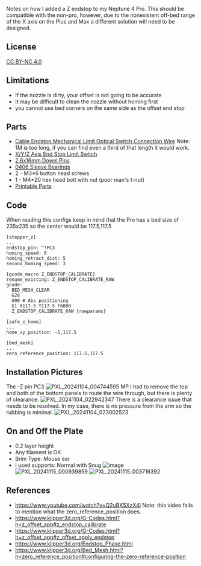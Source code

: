 Notes on how I added a Z endstop to my Neptune 4 Pro. This should be compatible with the non-pro, however, due to the nonexistent off-bed range of the X axis on the Plus and Max a different solution will need to be designed.

## License
[CC BY-NC 4.0](https://creativecommons.org/licenses/by-nc/4.0/)

## Limitations
- If the nozzle is dirty, your offset is not going to be accurate
- It may be difficult to clean the nozzle without homing first
- you cannot use bed corners on the same side as the offset end stop

## Parts
- [Cable Endstop Mechanical Limit Optical Switch Connection Wire](https://www.amazon.com/gp/product/B0B6FHZLLF) Note: 1M is too long, if you can find even a third of that length it would work.
- [X/Y/Z Axis End Stop Limit Switch](https://www.amazon.com/gp/product/B098PXX6Q7)
- [2.6x16mm Dowel Pins](https://www.amazon.com/gp/product/B0BCFN4RHN0)
- [0406 Sleeve Bearings](https://www.amazon.com/gp/product/B0CXXGHT1P)
- 2 - M3*6 button head screws
- 1 - M4*20 hex head bolt with nut (poor man's t-nut)
- [Printable Parts](https://github.com/dvystrcil/neptune/tree/main/stl/z-endstop)

## Code
When reading this configs keep in mind that the Pro has a bed size of 235x235 so the center would be 117.5,117.5
```
[stepper_z]
...
endstop_pin: ^!PC3
homing_speed: 8
homing_retract_dist: 5
second_homing_speed: 3
```
```
[gcode_macro Z_ENDSTOP_CALIBRATE]
rename_existing: Z_ENDSTOP_CALIBRATE_RAW
gcode: 
  BED_MESH_CLEAR
  G28
  G90 # Abs positioning
  G1 X117.5 Y117.5 F6000  
  Z_ENDSTOP_CALIBRATE_RAW {rawparams}
```
```
[safe_z_home]
...
home_xy_position: -5,117.5
```
```
[bed_mesh]
...
zero_reference_position: 117.5,117.5
```


## Installation Pictures
The -Z pin PC3
![PXL_20241104_004744595 MP](https://github.com/user-attachments/assets/6362001b-c09c-4494-87e3-b5266c0ecc98)
I had to remove the top and both of the bottom panels to route the wire through, but there is plenty of clearance.
![PXL_20241104_022942347](https://github.com/user-attachments/assets/e0b8dcf1-3519-4921-a214-b947d757e708)
There is a clearance issue that needs to be resolved. In my case, there is no pressure from the arm so the rubbing is minimal.
![PXL_20241104_023002523](https://github.com/user-attachments/assets/7a22dc30-36ad-408c-98c2-95be230c4d12)

## On and Off the Plate
- 0.2 layer height
- Any filament is OK
- Brim Type: Mouse ear
- I used supports: Normal with Snug
![image](https://github.com/user-attachments/assets/c83d34b6-0ac3-433a-9a41-686fa11b9b04)
![PXL_20241115_000939859](https://github.com/user-attachments/assets/8b79132e-35ab-44f0-8ecc-b3f460978c1d)
![PXL_20241115_003716392](https://github.com/user-attachments/assets/fe577832-1e0b-485d-a59e-7ee3a4109dd3)

## References
- https://www.youtube.com/watch?v=Q2uBK5XzX4I Note: this video fails to mention what the zero_reference_position does.
- https://www.klipper3d.org/G-Codes.html?h=z_offset_app#z_endstop_calibrate
- https://www.klipper3d.org/G-Codes.html?h=z_offset_app#z_offset_apply_endstop
- https://www.klipper3d.org/Endstop_Phase.html
- https://www.klipper3d.org/Bed_Mesh.html?h=zero_reference_position#configuring-the-zero-reference-position

